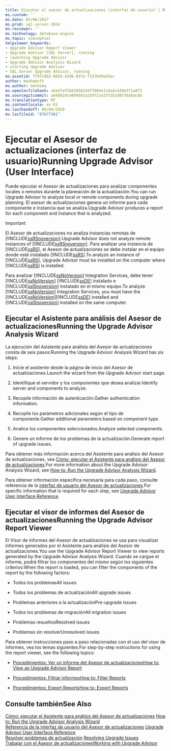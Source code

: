 ```yaml
---
title: Ejecutar el asesor de actualizaciones (interfaz de usuario) | Microsoft Docs
ms.custom: ''
ms.date: 03/06/2017
ms.prod: sql-server-2014
ms.reviewer: ''
ms.technology: database-engine
ms.topic: conceptual
helpviewer_keywords:
- Upgrade Advisor Report Viewer
- Upgrade Advisor [SQL Server], running
- launching Upgrade Advisor
- Upgrade Advisor Analysis Wizard
- starting Upgrade Advisor
- SQL Server Upgrade Advisor, running
ms.assetid: 7f47c9b3-88d3-43d6-837e-f157b49a55ac
author: mashamsft
ms.author: mathoma
ms.openlocfilehash: a5e47ef2b8183823dff884e114adc420e371adf3
ms.sourcegitcommit: ad4d92dce894592a259721a1571b1d8736abacdb
ms.translationtype: MT
ms.contentlocale: es-ES
ms.lasthandoff: 08/04/2020
ms.locfileid: "87677381"
---
```

# <a name="running-upgrade-advisor-user-interface"></a><span data-ttu-id="92a9f-102">Ejecutar el Asesor de actualizaciones (interfaz de usuario)</span><span class="sxs-lookup"><span data-stu-id="92a9f-102">Running Upgrade Advisor (User Interface)</span></span>
  <span data-ttu-id="92a9f-103">Puede ejecutar el Asesor de actualizaciones para analizar componentes locales o remotos durante la planeación de la actualización.</span><span class="sxs-lookup"><span data-stu-id="92a9f-103">You can run Upgrade Advisor to analyze local or remote components during upgrade planning.</span></span> <span data-ttu-id="92a9f-104">El asesor de actualizaciones genera un informe para cada componente e instancia que se analiza.</span><span class="sxs-lookup"><span data-stu-id="92a9f-104">Upgrade Advisor produces a report for each component and instance that is analyzed.</span></span>  
  
> [!IMPORTANT]  
>  <span data-ttu-id="92a9f-105">El Asesor de actualizaciones no analiza instancias remotas de [!INCLUDE[ssRSnoversion](../../includes/ssrsnoversion-md.md)].</span><span class="sxs-lookup"><span data-stu-id="92a9f-105">Upgrade Advisor does not analyze remote instances of [!INCLUDE[ssRSnoversion](../../includes/ssrsnoversion-md.md)].</span></span> <span data-ttu-id="92a9f-106">Para analizar una instancia de [!INCLUDE[ssRS](../../includes/ssrs.md)], el Asesor de actualizaciones se debe instalar en el equipo donde esté instalado [!INCLUDE[ssRS](../../includes/ssrs.md)].</span><span class="sxs-lookup"><span data-stu-id="92a9f-106">To analyze an instance of [!INCLUDE[ssRS](../../includes/ssrs.md)], Upgrade Advisor must be installed on the computer where [!INCLUDE[ssRS](../../includes/ssrs.md)] is installed.</span></span>  
>   
>  <span data-ttu-id="92a9f-107">Para analizar [!INCLUDE[ssNoVersion](../../includes/ssnoversion-md.md)] Integration Services, debe tener [!INCLUDE[ssNoVersion](../../includes/ssnoversion-md.md)] [!INCLUDE[ssDE](../../includes/ssde-md.md)] instalado e [!INCLUDE[ssISnoversion](../../includes/ssisnoversion-md.md)] instalado en el mismo equipo.</span><span class="sxs-lookup"><span data-stu-id="92a9f-107">To analyze [!INCLUDE[ssNoVersion](../../includes/ssnoversion-md.md)] Integration Services, you must have the [!INCLUDE[ssNoVersion](../../includes/ssnoversion-md.md)][!INCLUDE[ssDE](../../includes/ssde-md.md)] installed and [!INCLUDE[ssISnoversion](../../includes/ssisnoversion-md.md)] installed on the same computer.</span></span>  
  
## <a name="running-the-upgrade-advisor-analysis-wizard"></a><span data-ttu-id="92a9f-108">Ejecutar el Asistente para análisis del Asesor de actualizaciones</span><span class="sxs-lookup"><span data-stu-id="92a9f-108">Running the Upgrade Advisor Analysis Wizard</span></span>  
 <span data-ttu-id="92a9f-109">La ejecución del Asistente para análisis del Asesor de actualizaciones consta de seis pasos:</span><span class="sxs-lookup"><span data-stu-id="92a9f-109">Running the Upgrade Advisor Analysis Wizard has six steps:</span></span>  
  
1.  <span data-ttu-id="92a9f-110">Inicie el asistente desde la página de inicio del Asesor de actualizaciones.</span><span class="sxs-lookup"><span data-stu-id="92a9f-110">Launch the wizard from the Upgrade Advisor start page.</span></span>  
  
2.  <span data-ttu-id="92a9f-111">Identifique el servidor y los componentes que desea analizar.</span><span class="sxs-lookup"><span data-stu-id="92a9f-111">Identify server and components to analyze.</span></span>  
  
3.  <span data-ttu-id="92a9f-112">Recopile información de autenticación.</span><span class="sxs-lookup"><span data-stu-id="92a9f-112">Gather authentication information.</span></span>  
  
4.  <span data-ttu-id="92a9f-113">Recopile los parámetros adicionales según el tipo de componente.</span><span class="sxs-lookup"><span data-stu-id="92a9f-113">Gather additional parameters based on component type.</span></span>  
  
5.  <span data-ttu-id="92a9f-114">Analice los componentes seleccionados.</span><span class="sxs-lookup"><span data-stu-id="92a9f-114">Analyze selected components.</span></span>  
  
6.  <span data-ttu-id="92a9f-115">Genere un informe de los problemas de la actualización.</span><span class="sxs-lookup"><span data-stu-id="92a9f-115">Generate report of upgrade issues.</span></span>  
  
 <span data-ttu-id="92a9f-116">Para obtener más información acerca del Asistente para análisis del Asesor de actualizaciones, vea [Cómo: ejecutar el Asistente para análisis del Asesor de actualizaciones](../../../2014/sql-server/install/how-to-run-the-upgrade-advisor-analysis-wizard.md).</span><span class="sxs-lookup"><span data-stu-id="92a9f-116">For more information about the Upgrade Advisor Analysis Wizard, see [How to: Run the Upgrade Advisor Analysis Wizard](../../../2014/sql-server/install/how-to-run-the-upgrade-advisor-analysis-wizard.md).</span></span>  
  
 <span data-ttu-id="92a9f-117">Para obtener información específica necesaria para cada paso, consulte referencia de la [interfaz de usuario del Asesor de actualizaciones](../../../2014/sql-server/install/upgrade-advisor-user-interface-reference.md).</span><span class="sxs-lookup"><span data-stu-id="92a9f-117">For specific information that is required for each step, see [Upgrade Advisor User Interface Reference](../../../2014/sql-server/install/upgrade-advisor-user-interface-reference.md).</span></span>  
  
## <a name="running-the-upgrade-advisor-report-viewer"></a><span data-ttu-id="92a9f-118">Ejecutar el visor de informes del Asesor de actualizaciones</span><span class="sxs-lookup"><span data-stu-id="92a9f-118">Running the Upgrade Advisor Report Viewer</span></span>  
 <span data-ttu-id="92a9f-119">El Visor de informes del Asesor de actualizaciones se usa para visualizar informes generados por el Asistente para análisis del Asesor de actualizaciones.</span><span class="sxs-lookup"><span data-stu-id="92a9f-119">You use the Upgrade Advisor Report Viewer to view reports generated by the Upgrade Advisor Analysis Wizard.</span></span> <span data-ttu-id="92a9f-120">Cuando se cargue el informe, podrá filtrar los componentes del mismo según los siguientes criterios:</span><span class="sxs-lookup"><span data-stu-id="92a9f-120">When the report is loaded, you can filter the components of the report by the following factors:</span></span>  
  
-   <span data-ttu-id="92a9f-121">Todos los problemas</span><span class="sxs-lookup"><span data-stu-id="92a9f-121">All issues</span></span>  
  
-   <span data-ttu-id="92a9f-122">Todos los problemas de actualización</span><span class="sxs-lookup"><span data-stu-id="92a9f-122">All upgrade issues</span></span>  
  
-   <span data-ttu-id="92a9f-123">Problemas anteriores a la actualización</span><span class="sxs-lookup"><span data-stu-id="92a9f-123">Pre-upgrade issues</span></span>  
  
-   <span data-ttu-id="92a9f-124">Todos los problemas de migración</span><span class="sxs-lookup"><span data-stu-id="92a9f-124">All migration issues</span></span>  
  
-   <span data-ttu-id="92a9f-125">Problemas resueltos</span><span class="sxs-lookup"><span data-stu-id="92a9f-125">Resolved issues</span></span>  
  
-   <span data-ttu-id="92a9f-126">Problemas sin resolver</span><span class="sxs-lookup"><span data-stu-id="92a9f-126">Unresolved issues</span></span>  
  
 <span data-ttu-id="92a9f-127">Para obtener instrucciones paso a paso relacionadas con el uso del visor de informes, vea los temas siguientes:</span><span class="sxs-lookup"><span data-stu-id="92a9f-127">For step-by-step instructions for using the report viewer, see the following topics:</span></span>  
  
-   [<span data-ttu-id="92a9f-128">Procedimientos: Ver un informe del Asesor de actualizaciones</span><span class="sxs-lookup"><span data-stu-id="92a9f-128">How to: View an Upgrade Advisor Report</span></span>](../../../2014/sql-server/install/how-to-view-an-upgrade-advisor-report.md)  
  
-   [<span data-ttu-id="92a9f-129">Procedimientos: Filtrar informes</span><span class="sxs-lookup"><span data-stu-id="92a9f-129">How to: Filter Reports</span></span>](../../../2014/sql-server/install/how-to-filter-reports.md)  
  
-   [<span data-ttu-id="92a9f-130">Procedimientos: Export Reports</span><span class="sxs-lookup"><span data-stu-id="92a9f-130">How to: Export Reports</span></span>](../../../2014/sql-server/install/how-to-export-reports.md)  
  
## <a name="see-also"></a><span data-ttu-id="92a9f-131">Consulte también</span><span class="sxs-lookup"><span data-stu-id="92a9f-131">See Also</span></span>  
 <span data-ttu-id="92a9f-132">[Cómo: ejecutar el Asistente para análisis del Asesor de actualizaciones](../../../2014/sql-server/install/how-to-run-the-upgrade-advisor-analysis-wizard.md) </span><span class="sxs-lookup"><span data-stu-id="92a9f-132">[How to: Run the Upgrade Advisor Analysis Wizard](../../../2014/sql-server/install/how-to-run-the-upgrade-advisor-analysis-wizard.md) </span></span>  
 <span data-ttu-id="92a9f-133">[Referencia de la interfaz de usuario del Asesor de actualizaciones](../../../2014/sql-server/install/upgrade-advisor-user-interface-reference.md) </span><span class="sxs-lookup"><span data-stu-id="92a9f-133">[Upgrade Advisor User Interface Reference](../../../2014/sql-server/install/upgrade-advisor-user-interface-reference.md) </span></span>  
 <span data-ttu-id="92a9f-134">[Resolver problemas de actualización](../../../2014/sql-server/install/resolving-upgrade-issues.md) </span><span class="sxs-lookup"><span data-stu-id="92a9f-134">[Resolving Upgrade Issues](../../../2014/sql-server/install/resolving-upgrade-issues.md) </span></span>  
 [<span data-ttu-id="92a9f-135">Trabajar con el Asesor de actualizaciones</span><span class="sxs-lookup"><span data-stu-id="92a9f-135">Working with Upgrade Advisor</span></span>](../../../2014/sql-server/install/working-with-upgrade-advisor.md)  
  
  
